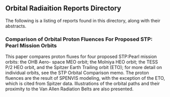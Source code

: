 ## Orbital Radiaition Reports Directory
The following is a listing of reports found in this directory, along with their abstracts.

### Comparison of Orbital Proton Fluences For Proposed STP: Pearl Mission Orbits

This paper compares proton fluxes for four proposed STP:Pearl mission orbits: the OHB Aero-
space MEO orbit; the Molniya HEO orbit; the TESS P/2 HEO orbit, and the Spitzer Earth Trailing
orbit (ETO); for more detail on individual orbits, see the STP Orbital Comparison memo. The proton
fluences are the result of SPENVIS modeling, with the exception of the ETO, which is cited from
Spitzer data. Illustrations of the orbital paths and their proximity to the Van Allen Radiation Belts
are also presented.
